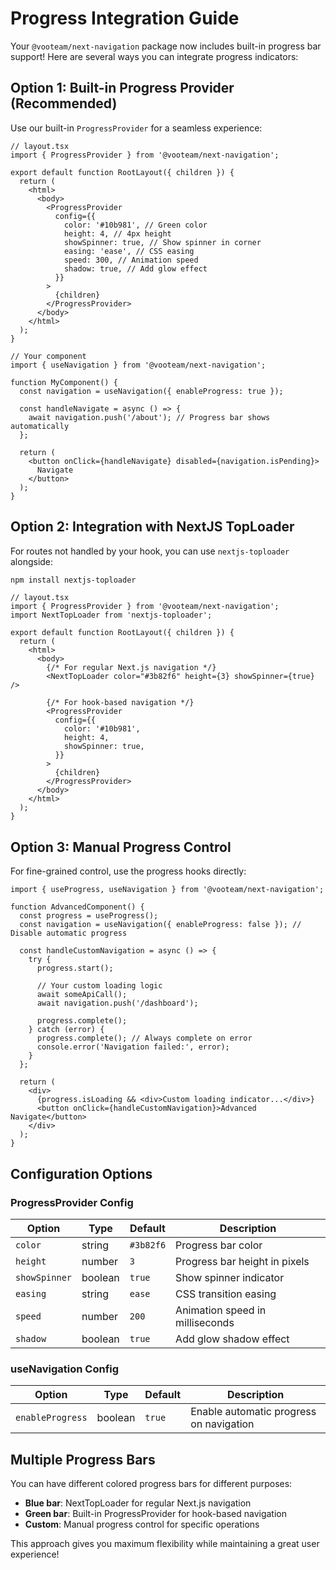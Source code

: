 # Progress Integration Guide

Your `@vooteam/next-navigation` package now includes built-in progress bar support! Here are several ways you can integrate progress indicators:

## Option 1: Built-in Progress Provider (Recommended)

Use our built-in `ProgressProvider` for a seamless experience:

```tsx
// layout.tsx
import { ProgressProvider } from '@vooteam/next-navigation';

export default function RootLayout({ children }) {
  return (
    <html>
      <body>
        <ProgressProvider
          config={{
            color: '#10b981', // Green color
            height: 4, // 4px height
            showSpinner: true, // Show spinner in corner
            easing: 'ease', // CSS easing
            speed: 300, // Animation speed
            shadow: true, // Add glow effect
          }}
        >
          {children}
        </ProgressProvider>
      </body>
    </html>
  );
}
```

```tsx
// Your component
import { useNavigation } from '@vooteam/next-navigation';

function MyComponent() {
  const navigation = useNavigation({ enableProgress: true });

  const handleNavigate = async () => {
    await navigation.push('/about'); // Progress bar shows automatically
  };

  return (
    <button onClick={handleNavigate} disabled={navigation.isPending}>
      Navigate
    </button>
  );
}
```

## Option 2: Integration with NextJS TopLoader

For routes not handled by your hook, you can use `nextjs-toploader` alongside:

```bash
npm install nextjs-toploader
```

```tsx
// layout.tsx
import { ProgressProvider } from '@vooteam/next-navigation';
import NextTopLoader from 'nextjs-toploader';

export default function RootLayout({ children }) {
  return (
    <html>
      <body>
        {/* For regular Next.js navigation */}
        <NextTopLoader color="#3b82f6" height={3} showSpinner={true} />

        {/* For hook-based navigation */}
        <ProgressProvider
          config={{
            color: '#10b981',
            height: 4,
            showSpinner: true,
          }}
        >
          {children}
        </ProgressProvider>
      </body>
    </html>
  );
}
```

## Option 3: Manual Progress Control

For fine-grained control, use the progress hooks directly:

```tsx
import { useProgress, useNavigation } from '@vooteam/next-navigation';

function AdvancedComponent() {
  const progress = useProgress();
  const navigation = useNavigation({ enableProgress: false }); // Disable automatic progress

  const handleCustomNavigation = async () => {
    try {
      progress.start();

      // Your custom loading logic
      await someApiCall();
      await navigation.push('/dashboard');

      progress.complete();
    } catch (error) {
      progress.complete(); // Always complete on error
      console.error('Navigation failed:', error);
    }
  };

  return (
    <div>
      {progress.isLoading && <div>Custom loading indicator...</div>}
      <button onClick={handleCustomNavigation}>Advanced Navigate</button>
    </div>
  );
}
```

## Configuration Options

### ProgressProvider Config

| Option        | Type    | Default   | Description                     |
| ------------- | ------- | --------- | ------------------------------- |
| `color`       | string  | `#3b82f6` | Progress bar color              |
| `height`      | number  | `3`       | Progress bar height in pixels   |
| `showSpinner` | boolean | `true`    | Show spinner indicator          |
| `easing`      | string  | `ease`    | CSS transition easing           |
| `speed`       | number  | `200`     | Animation speed in milliseconds |
| `shadow`      | boolean | `true`    | Add glow shadow effect          |

### useNavigation Config

| Option           | Type    | Default | Description                             |
| ---------------- | ------- | ------- | --------------------------------------- |
| `enableProgress` | boolean | `true`  | Enable automatic progress on navigation |

## Multiple Progress Bars

You can have different colored progress bars for different purposes:

- **Blue bar**: NextTopLoader for regular Next.js navigation
- **Green bar**: Built-in ProgressProvider for hook-based navigation
- **Custom**: Manual progress control for specific operations

This approach gives you maximum flexibility while maintaining a great user experience!
